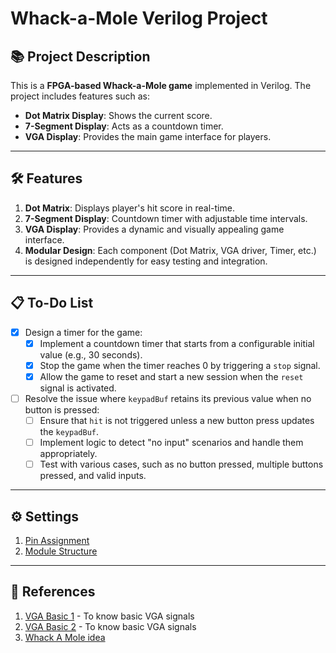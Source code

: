 # Whack-a-Mole Verilog Project

## 📚 Project Description
This is a **FPGA-based Whack-a-Mole game** implemented in Verilog. The project includes features such as:
- **Dot Matrix Display**: Shows the current score.
- **7-Segment Display**: Acts as a countdown timer.
- **VGA Display**: Provides the main game interface for players.

---

## 🛠️ Features
1. **Dot Matrix**: Displays player's hit score in real-time.
2. **7-Segment Display**: Countdown timer with adjustable time intervals.
3. **VGA Display**: Provides a dynamic and visually appealing game interface.
4. **Modular Design**: Each component (Dot Matrix, VGA driver, Timer, etc.) is designed independently for easy testing and integration.

---

## 📋 To-Do List
- [x] Design a timer for the game:
  - [x] Implement a countdown timer that starts from a configurable initial value (e.g., 30 seconds).
  - [x] Stop the game when the timer reaches 0 by triggering a `stop` signal.
  - [x] Allow the game to reset and start a new session when the `reset` signal is activated.

- [ ] Resolve the issue where `keypadBuf` retains its previous value when no button is pressed:
  - [ ] Ensure that `hit` is not triggered unless a new button press updates the `keypadBuf`.
  - [ ] Implement logic to detect "no input" scenarios and handle them appropriately.
  - [ ] Test with various cases, such as no button pressed, multiple buttons pressed, and valid inputs.

---

## ⚙ Settings

1. [Pin Assignment]()
2. [Module Structure]()

---

## 📖 References
1. [VGA Basic 1](https://www.youtube.com/watch?v=mR-eo7a4n5Q&t=101s) - To know basic VGA signals
2. [VGA Basic 2](https://www.cnblogs.com/liujinggang/p/9690504.html) - To know basic VGA signals
3. [Whack A Mole idea](https://blog.csdn.net/qq_43499622/article/details/100742468)
